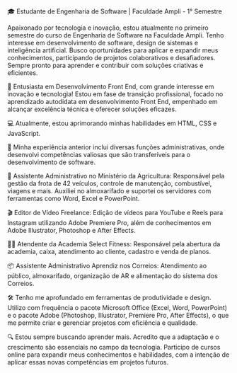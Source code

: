 🎓 Estudante de Engenharia de Software | Faculdade Ampli - 1° Semestre

Apaixonado por tecnologia e inovação, estou atualmente no primeiro semestre do curso de Engenharia de Software na Faculdade Ampli. Tenho interesse em desenvolvimento de software, design de sistemas e inteligência artificial. Busco oportunidades para aplicar e expandir meus conhecimentos, participando de projetos colaborativos e desafiadores. Sempre pronto para aprender e contribuir com soluções criativas e eficientes.

🌟 Entusiasta em Desenvolvimento Front End, com grande interesse em inovação e tecnologia! Estou em fase de transição profissional, focado no aprendizado autodidata em desenvolvimento Front End, empenhado em alcançar excelência técnica e oferecer soluções eficazes.

💻 Atualmente, estou aprimorando minhas habilidades em HTML, CSS e JavaScript.

🔧 Minha experiência anterior inclui diversas funções administrativas, onde desenvolvi competências valiosas que são transferíveis para o desenvolvimento de software.

🏢 Assistente Administrativo no Ministério da Agricultura: Responsável pela gestão da frota de 42 veículos, controle de manutenção, combustível, viagens e mais. Auxiliei no almoxarifado e suportei os servidores com ferramentas como Word, Excel e PowerPoint.

🎬 Editor de Vídeo Freelance: Edição de vídeos para YouTube e Reels para Instagram utilizando Adobe Premiere Pro, além de conhecimentos em Adobe Illustrator, Photoshop e After Effects.


🏋️‍♂️ Atendente da Academia Select Fitness: Responsável pela abertura da academia, caixa, atendimento ao cliente, cadastro e venda de planos.

📦 Assistente Administrativo Aprendiz nos Correios: Atendimento ao público, almoxarifado, organização de AR e alimentação do sistema dos Correios.

🛠️ Tenho me aprofundado em ferramentas de produtividade e design. Utilizo com frequência o pacote Microsoft Office (Excel, Word, PowerPoint) e o pacote Adobe (Photoshop, Illustrator, Premiere Pro, After Effects), o que me permite criar e gerenciar projetos com eficiência e qualidade.

🔍 Estou sempre buscando aprender mais. Acredito que a adaptação e o crescimento são essenciais no campo da tecnologia. Participo de cursos online para expandir meus conhecimentos e habilidades, com a intenção de aplicar essas novas competências em projetos futuros.
